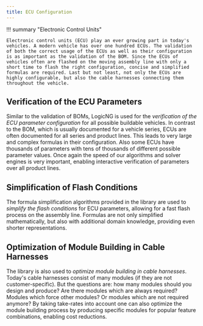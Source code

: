 ```yaml
---
title: ECU Configuration
---
```


!!! summary "Electronic Control Units"

    Electronic control units (ECU) play an ever growing part in today's vehicles. A modern vehicle has over one hundred ECUs. The validation of both the correct usage of the ECUs as well as their configuration is as important as the validation of the BOM. Since the ECUs of vehicles often are flashed on the moving assembly line with only a short time to flash the right configuration, concise and simplified formulas are required. Last but not least, not only the ECUs are highly configurable, but also the cable harnesses connecting them throughout the vehicle.


## Verification of the ECU Parameters

Similar to the validation of BOMs, LogicNG is used for the *verification of the ECU parameter configuration* for all possible buildable vehicles. In contrast to the BOM, which is usually documented for a vehicle series, ECUs are often documented for all series and product lines. This leads to very large and complex formulas in their configuration. Also some ECUs have thousands of parameters with tens of thousands of different possible parameter values. Once again the speed of our algorithms and solver engines is very important, enabling interactive verification of parameters over all product lines.


## Simplification of Flash Conditions

The formula simplification algorithms provided in the library are used to *simplify the flash conditions* for ECU parameters, allowing for a fast flash process on the assembly line. Formulas are not only simplified mathematically, but also with additional domain knowledge, providing even shorter representations.


## Optimization of Module Building in Cable Harnesses

The library is also used to *optimize module building in cable harnesses*. Today's cable harnesses consist of many modules (if they are not customer-specific). But the questions are: how many modules should you design and produce?  Are there modules which are always required? Modules which force other modules?  Or modules which are not required anymore? By taking take-rates into account one can also optimize the module building process by producing specific modules for popular feature combinations, enabling cost reductions.
